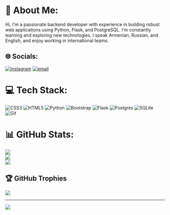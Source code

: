 # 💫 About Me:
Hi, I'm a passionate backend developer with experience in building robust web applications using Python, Flask, and PostgreSQL. I'm constantly learning and exploring new technologies. I speak Armenian, Russian, and English, and enjoy working in international teams.<br>


## 🌐 Socials:
[![Instagram](https://img.shields.io/badge/Instagram-%23E4405F.svg?logo=Instagram&logoColor=white)](https://instagram.com/@avetissyaan) [![email](https://img.shields.io/badge/Email-D14836?logo=gmail&logoColor=white)](mailto:azmik2008@gmail.com) 

# 💻 Tech Stack:
![CSS3](https://img.shields.io/badge/css3-%231572B6.svg?style=for-the-badge&logo=css3&logoColor=white) ![HTML5](https://img.shields.io/badge/html5-%23E34F26.svg?style=for-the-badge&logo=html5&logoColor=white) ![Python](https://img.shields.io/badge/python-3670A0?style=for-the-badge&logo=python&logoColor=ffdd54) ![Bootstrap](https://img.shields.io/badge/bootstrap-%238511FA.svg?style=for-the-badge&logo=bootstrap&logoColor=white) ![Flask](https://img.shields.io/badge/flask-%23000.svg?style=for-the-badge&logo=flask&logoColor=white) ![Postgres](https://img.shields.io/badge/postgres-%23316192.svg?style=for-the-badge&logo=postgresql&logoColor=white) ![SQLite](https://img.shields.io/badge/sqlite-%2307405e.svg?style=for-the-badge&logo=sqlite&logoColor=white) ![Git](https://img.shields.io/badge/git-%23F05033.svg?style=for-the-badge&logo=git&logoColor=white)
# 📊 GitHub Stats:
![](https://github-readme-stats.vercel.app/api?username=PROGRAMING&theme=tokyonight&hide_border=false&include_all_commits=false&count_private=false)<br/>
![](https://nirzak-streak-stats.vercel.app/?user=PROGRAMING&theme=tokyonight&hide_border=false)<br/>
![](https://github-readme-stats.vercel.app/api/top-langs/?username=PROGRAMING&theme=tokyonight&hide_border=false&include_all_commits=false&count_private=false&layout=compact)

## 🏆 GitHub Trophies
![](https://github-profile-trophy.vercel.app/?username=PROGRAMING&theme=radical&no-frame=false&no-bg=false&margin-w=4)

---
[![](https://visitcount.itsvg.in/api?id=PROGRAMING&icon=0&color=0)](https://visitcount.itsvg.in)

<!-- Proudly created with GPRM ( https://gprm.itsvg.in ) -->
